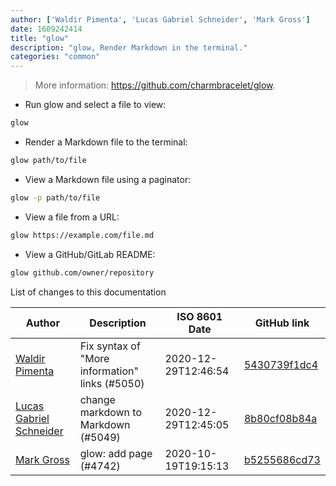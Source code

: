 ```yaml
---
author: ['Waldir Pimenta', 'Lucas Gabriel Schneider', 'Mark Gross']
date: 1609242414
title: "glow"
description: "glow, Render Markdown in the terminal."
categories: "common"
---
```

> More information: <https://github.com/charmbracelet/glow>.

- Run glow and select a file to view:

```bash
glow
```

- Render a Markdown file to the terminal:

```bash
glow path/to/file
```

- View a Markdown file using a paginator:

```bash
glow -p path/to/file
```

- View a file from a URL:

```bash
glow https://example.com/file.md
```

- View a GitHub/GitLab README:

```bash
glow github.com/owner/repository
```
List of changes to this documentation


Author | Description | ISO 8601 Date | GitHub link
------|-----|-----|-----
[Waldir Pimenta](mailto:waldyrious@gmail.com) | Fix syntax of "More information" links (#5050) | 2020-12-29T12:46:54 | [5430739f1dc4](https://github.com/tldr-pages/tldr/commit/5430739f1dc4d29b85b838e594550ba6c133001f)
[Lucas Gabriel Schneider](mailto:casdpa@gmail.com) | change markdown to Markdown (#5049) | 2020-12-29T12:45:05 | [8b80cf08b84a](https://github.com/tldr-pages/tldr/commit/8b80cf08b84aec781c99c2a42c7acf95bab446cf)
[Mark Gross](mailto:10702518+MarkusG@users.noreply.github.com) | glow: add page (#4742) | 2020-10-19T19:15:13 | [b5255686cd73](https://github.com/tldr-pages/tldr/commit/b5255686cd73bf0eb4ea87f4adbda77d0e8443b5)

